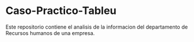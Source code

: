 # Caso-Practico-Tableu
Este repositorio contiene el analisis de la informacion del departamento de Recursos humanos de una empresa. 
